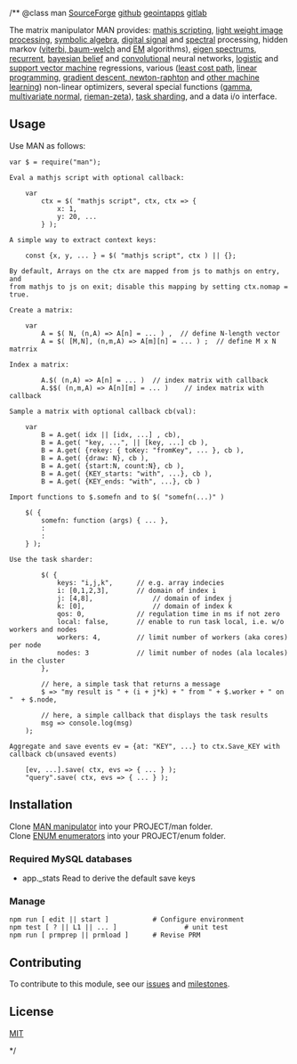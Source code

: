 /**
@class man
	[SourceForge](https://sourceforge.net) 
	[github](https://github.com/acmesds/jslab) 
	[geointapps](https://git.geointapps.org/acmesds/jslab)
	[gitlab](https://gitlab.west.nga.ic.gov/acmesds/jslab)

The matrix manipulator MAN provides: 
[mathjs scripting](https://www.npmjs.com/package/mathjs), 
[light weight image processing](https://www.npmjs.com/package/jimp), 
[symbolic algebra](https://www.npmjs.com/package/mathjs), 
[digital signal](https://www.npmjs.com/package/dsp) and [spectral](https://www.npmjs.com/package/fft-js) processing, 
hidden markov ([viterbi, baum-welch](https://www.npmjs.com/package/nodehmm) and
[EM](https://www.npmjs.com/package/expectation-maximization) algorithms),
[eigen spectrums](https://www.npmjs.com/package/node-svd),
[recurrent](https://www.npmjs.com/package/recurrent-js),
[bayesian belief](https://www.npmjs.com/package/jsbayes) and
[convolutional](http://caffe.berkeleyvision.org/) neural networks,
[logistic](https://www.npmjs.com/package/ml-logistic-regression) and
[support vector machine](https://www.npmjs.com/package/node-svm) regressions,
various ([least cost path](https://www.npmjs.com/package/edmonds-blossom),
[linear programming](https://www.npmjs.com/package/javascript-lp-solver),
[gradient descent, newton-raphton](https://www.npmjs.com/package/newton-raphson-method) 
and [other machine learning](https://www.npmjs.com/package/ml)) non-linear optimizers,
several special functions ([gamma](https://www.npmjs.com/package/gamma), 
[multivariate normal](https://www.npmjs.com/package/multivariate-normal), 
[rieman-zeta](https://www.npmjs.com/package/math-riemann-zeta)),
[task sharding](https://github.com/ACMESDS/totem),
and a data i/o interface.

## Usage

Use MAN as follows:

	var $ = require("man");
	
	Eval a mathjs script with optional callback:
	
		var 
			ctx = $( "mathjs script", ctx, ctx => {   
				x: 1, 
				y: 20, ...
			} );

	A simple way to extract context keys:

		const {x, y, ... } = $( "mathjs script", ctx ) || {};

	By default, Arrays on the ctx are mapped from js to mathjs on entry, and 
	from mathjs to js on exit; disable this mapping by setting ctx.nomap = true.
	
	Create a matrix:
	
		var 
			A = $( N, (n,A) => A[n] = ... ) ,  // define N-length vector 
			A = $( [M,N], (n,m,A) => A[m][n] = ... ) ;	// define M x N matrrix
			
	Index a matrix:
	
			A.$( (n,A) => A[n] = ... ) 	// index matrix with callback
			A.$$( (n,m,A) => A[n][m] = ... ) 	// index matrix with callback

	Sample a matrix with optional callback cb(val):
	
		var 
			B = A.get( idx || [idx, ...] , cb),
			B = A.get( "key, ...", || [key, ...] cb ),
			B = A.get( {rekey: { toKey: "fromKey", ... }, cb ),
			B = A.get( {draw: N}, cb ),
			B = A.get( {start:N, count:N}, cb ),
			B = A.get( {KEY_starts: "with", ...}, cb ),
			B = A.get( {KEY_ends: "with", ...}, cb )
		
	Import functions to $.somefn and to $( "somefn(...)" )
	
		$( {
			somefn: function (args) { ... },
			:
			:
		} );
	
	Use the task sharder:
	
			$( { 
				keys: "i,j,k",  	// e.g. array indecies
				i: [0,1,2,3],  		// domain of index i
				j: [4,8],				// domain of index j
				k: [0],					// domain of index k
				qos: 0,				// regulation time in ms if not zero
				local: false, 		// enable to run task local, i.e. w/o workers and nodes
				workers: 4, 		// limit number of workers (aka cores) per node
				nodes: 3 			// limit number of nodes (ala locales) in the cluster
			}, 

			// here, a simple task that returns a message 
			$ => "my result is " + (i + j*k) + " from " + $.worker + " on "  + $.node,

			// here, a simple callback that displays the task results
			msg => console.log(msg) 
		);
	
	Aggregate and save events ev = {at: "KEY", ...} to ctx.Save_KEY with 
	callback cb(unsaved events)

		[ev, ...].save( ctx, evs => { ... } );
		"query".save( ctx, evs => { ... } );

## Installation

Clone [MAN manipulator](https://github.com/acmesds/man) into your PROJECT/man folder.  
Clone [ENUM enumerators](https://github.com/acmesds/enum) into your PROJECT/enum folder.  

### Required MySQL databases

* app._stats Read  to derive the default save keys

### Manage 

	npm run [ edit || start ]			# Configure environment
	npm test [ ? || L1 || ... ]					# unit test
	npm run [ prmprep || prmload ]		# Revise PRM
	
## Contributing

To contribute to this module, see our [issues](https://totem.west.ile.nga.ic.gov/issues.view)
and [milestones](https://totem.west.ile.nga.ic.gov/milestones.view).

## License

[MIT](LICENSE)

*/